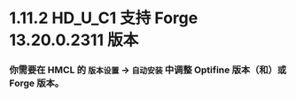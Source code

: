 # 1.11.2 HD_U_C1 支持 Forge 13.20.0.2311 版本

### 你需要在 HMCL 的 `版本设置` -> `自动安装` 中调整 Optifine 版本（和）或 Forge 版本。
